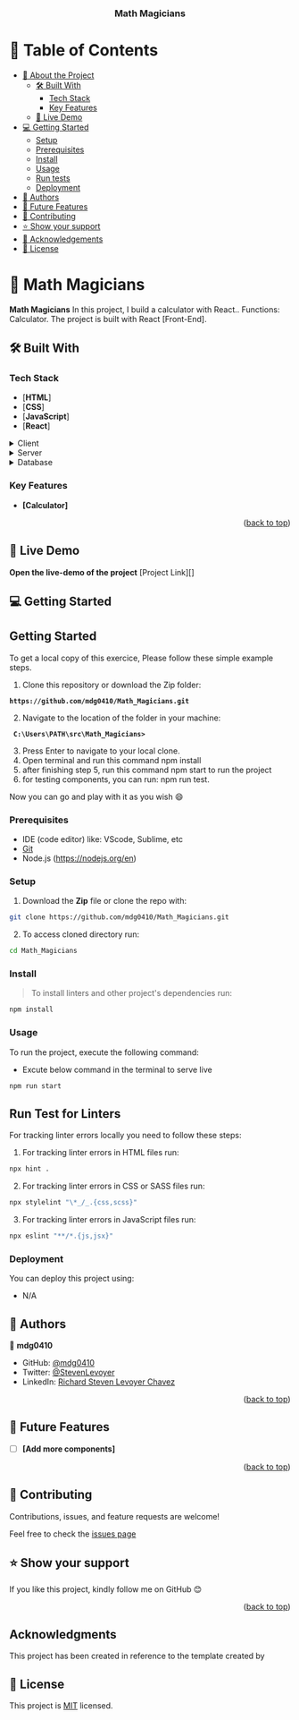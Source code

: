<a name="readme-top"></a>

<div align="center">
  <h3><b>Math Magicians</b></h3>
</div>

<!-- TABLE OF CONTENTS -->

# 📗 Table of Contents

- [📖 About the Project](#about-project)
  - [🛠 Built With](#built-with)
    - [Tech Stack](#tech-stack)
    - [Key Features](#key-features)
  - [🚀 Live Demo](#live-demo)
- [💻 Getting Started](#getting-started)
  - [Setup](#setup)
  - [Prerequisites](#prerequisites)
  - [Install](#install)
  - [Usage](#usage)
  - [Run tests](#run-tests)
  - [Deployment](#triangular_flag_on_post-deployment)
- [👥 Authors](#authors)
- [🔭 Future Features](#future-features)
- [🤝 Contributing](#contributing)
- [⭐️ Show your support](#support)
- [🙏 Acknowledgements](#acknowledgements)
- [📝 License](#license)

<!-- PROJECT DESCRIPTION -->

# 📖 Math Magicians<a name="about-project"></a>

**Math Magicians** In this project, I build a calculator with React..
Functions: Calculator.
The project is built with React [Front-End].

## 🛠 Built With <a name="built-with"></a>

### Tech Stack <a name="tech-stack"></a>

- [**HTML**]
- [**CSS**]
- [**JavaScript**]
- [**React**]

<details>
  <summary>Client</summary>
  <ul>
    <li><a href="https://www.w3schools.com/html/default.asp">Html</a></li>
    <li><a href="https://www.w3schools.com/css/default.asp">CSS</a></li>
    <li><a href="https://www.w3schools.com/javascript/default.asp">JavaScript</a></li>
    <li><a href="https://react.dev/">React</a></li>
  </ul>
</details>
<details>
  <summary>Server</summary>
  <ul>
    <li><a href="#">N/A</a></li>
  </ul>
</details>

<details>
<summary>Database</summary>
  <ul>
    <li><a href="#">N/A</a></li>
  </ul>
</details>

<!-- Features -->

### Key Features <a name="key-features"></a>

- **[Calculator]**

<p align="right">(<a href="#readme-top">back to top</a>)</p>

## 🚀 Live Demo <a name="live-demo"></a>

**Open the live-demo of the project**
[Project Link][]

<!-- GETTING STARTED -->

## 💻 Getting Started <a name="getting-started"></a>

## Getting Started
To get a local copy of this exercice, Please follow these simple example steps.

1. Clone this repository or download the Zip folder:

**``https://github.com/mdg0410/Math_Magicians.git``**

2. Navigate to the location of the folder in your machine:

**`` C:\Users\PATH\src\Math_Magicians>``**

3. Press Enter to navigate to your local clone.
4. Open terminal and run this command npm install
5. after finishing step 5, run this command npm start to run the project
6. for testing components, you can run: npm run test.

Now you can go and play with it as you wish :smile:

### Prerequisites

- IDE (code editor) like: VScode, Sublime, etc
- [Git](https://www.linode.com/docs/guides/how-to-install-git-on-linux-mac-and-windows/)
- Node.js (https://nodejs.org/en)

### Setup

1. Download the **Zip** file or clone the repo with:
```bash
git clone https://github.com/mdg0410/Math_Magicians.git
```
2. To access cloned directory run:
```bash
cd Math_Magicians
```



### Install

> To install linters and other project's dependencies run:

```bash
npm install
```



### Usage

To run the project, execute the following command: 

- Excute below command in the terminal to serve live 
```bash
npm run start
```


## Run Test for Linters

For tracking linter errors locally you need to follow these steps:

1. For tracking linter errors in HTML files run:
```bash 
npx hint .
```

2. For tracking linter errors in CSS or SASS files run:

```bash
npx stylelint "\*_/_.{css,scss}"
```

3. For tracking linter errors in JavaScript files run:

```bash
npx eslint "**/*.{js,jsx}"
```

### Deployment

You can deploy this project using:

- N/A

## 👥 Authors <a name="authors"></a>

👤 **mdg0410**

- GitHub: [@mdg0410](https://github.com/mdg0410/)
- Twitter: [@StevenLevoyer](https://twitter.com/StevenLevoyer)
- LinkedIn: [Richard Steven Levoyer Chavez](https://www.linkedin.com/in/richard-steven-levoyer-chavez-9b902525b/)

<p align="right">(<a href="#readme-top">back to top</a>)</p>

<!-- FUTURE FEATURES -->

## 🔭 Future Features <a name="future-features"></a>

- [ ] **[Add more components]**

<p align="right">(<a href="#readme-top">back to top</a>)</p>

## 🤝 Contributing

Contributions, issues, and feature requests are welcome!

Feel free to check the [issues page](https://github.com/mdg0410/Math_Magicians/issues)

## ⭐️ Show your support <a name="support"></a>

If you like this project, kindly follow me on GitHub 😊

<p align="right">(<a href="#readme-top">back to top</a>)</p>

## Acknowledgments

This project has been created in reference to the template created by

## 📝 License
This project is [MIT](https://github.com/mdg0410/Math_Magicians/blob/main/LICENSE) licensed.
